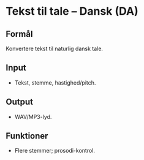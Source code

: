# Tekst til tale – Dansk (DA)

## Formål
Konvertere tekst til naturlig dansk tale.

## Input
- Tekst, stemme, hastighed/pitch.

## Output
- WAV/MP3-lyd.

## Funktioner
- Flere stemmer; prosodi-kontrol.

